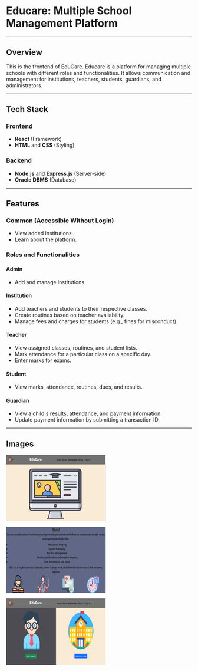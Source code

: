 # Educare: Multiple School Management Platform

---

## Overview

This is the frontend of EduCare. Educare is a platform for managing multiple schools with different roles and functionalities. It allows communication and management for institutions, teachers, students, guardians, and administrators.

---

## Tech Stack

### Frontend
- **React** (Framework)
- **HTML** and **CSS** (Styling)

### Backend
- **Node.js** and **Express.js** (Server-side)
- **Oracle DBMS** (Database)

---

## Features

### Common (Accessible Without Login)
- View added institutions.
- Learn about the platform.

### Roles and Functionalities

#### **Admin**
- Add and manage institutions.

#### **Institution**
- Add teachers and students to their respective classes.
- Create routines based on teacher availability.
- Manage fees and charges for students (e.g., fines for misconduct).

#### **Teacher**
- View assigned classes, routines, and student lists.
- Mark attendance for a particular class on a specific day.
- Enter marks for exams.

#### **Student**
- View marks, attendance, routines, dues, and results.

#### **Guardian**
- View a child's results, attendance, and payment information.
- Update payment information by submitting a transaction ID.

---

## Images
<div style="display: flex; flex-wrap: wrap; gap: 15px;">
    <img src="Home1.png" alt="Home" width="270" height="180">
    <img src="About1.png" alt="About" width="270" height="180">
    <img src="Information1.png" alt="Information" width="270" height="180">
</div>
